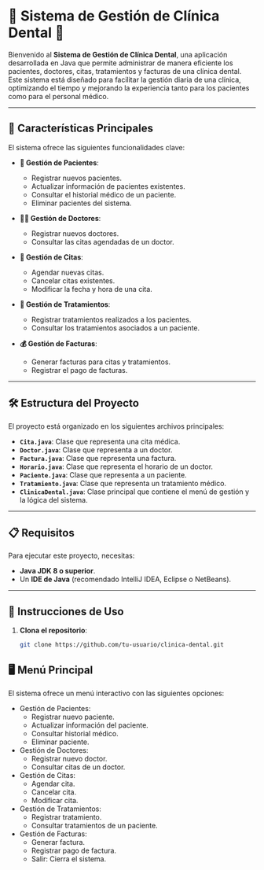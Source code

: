 # 🦷 Sistema de Gestión de Clínica Dental 🏥

Bienvenido al **Sistema de Gestión de Clínica Dental**, una aplicación desarrollada en Java que permite administrar de manera eficiente los pacientes, doctores, citas, tratamientos y facturas de una clínica dental. Este sistema está diseñado para facilitar la gestión diaria de una clínica, optimizando el tiempo y mejorando la experiencia tanto para los pacientes como para el personal médico.

---

## 🌟 Características Principales

El sistema ofrece las siguientes funcionalidades clave:

- **👤 Gestión de Pacientes**:
  - Registrar nuevos pacientes.
  - Actualizar información de pacientes existentes.
  - Consultar el historial médico de un paciente.
  - Eliminar pacientes del sistema.

- **👨‍⚕️ Gestión de Doctores**:
  - Registrar nuevos doctores.
  - Consultar las citas agendadas de un doctor.

- **📅 Gestión de Citas**:
  - Agendar nuevas citas.
  - Cancelar citas existentes.
  - Modificar la fecha y hora de una cita.

- **💊 Gestión de Tratamientos**:
  - Registrar tratamientos realizados a los pacientes.
  - Consultar los tratamientos asociados a un paciente.

- **💰 Gestión de Facturas**:
  - Generar facturas para citas y tratamientos.
  - Registrar el pago de facturas.

---

## 🛠️ Estructura del Proyecto

El proyecto está organizado en los siguientes archivos principales:

- **`Cita.java`**: Clase que representa una cita médica.
- **`Doctor.java`**: Clase que representa a un doctor.
- **`Factura.java`**: Clase que representa una factura.
- **`Horario.java`**: Clase que representa el horario de un doctor.
- **`Paciente.java`**: Clase que representa a un paciente.
- **`Tratamiento.java`**: Clase que representa un tratamiento médico.
- **`ClinicaDental.java`**: Clase principal que contiene el menú de gestión y la lógica del sistema.

---

## 📋 Requisitos

Para ejecutar este proyecto, necesitas:

- **Java JDK 8 o superior**.
- Un **IDE de Java** (recomendado IntelliJ IDEA, Eclipse o NetBeans).

---

## 🚀 Instrucciones de Uso

1. **Clona el repositorio**:
   ```bash
   git clone https://github.com/tu-usuario/clinica-dental.git

## 🖥️ Menú Principal

El sistema ofrece un menú interactivo con las siguientes opciones:

- Gestión de Pacientes:
  - Registrar nuevo paciente.
  - Actualizar información del paciente.
  - Consultar historial médico.
  - Eliminar paciente.
- Gestión de Doctores:
  - Registrar nuevo doctor.
  - Consultar citas de un doctor.
- Gestión de Citas:
  - Agendar cita.
  - Cancelar cita.
  - Modificar cita.
- Gestión de Tratamientos:
  - Registrar tratamiento.
  - Consultar tratamientos de un paciente.
- Gestión de Facturas:
  - Generar factura.
  - Registrar pago de factura.
  - Salir: Cierra el sistema.

